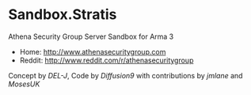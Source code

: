 # Sandbox.Stratis
Athena Security Group Server Sandbox for Arma 3

- Home: http://www.athenasecuritygroup.com
- Reddit: http://www.reddit.com/r/athenasecuritygroup

Concept by *DEL-J*, Code by *Diffusion9* with contributions by *jmlane* and *MosesUK*

